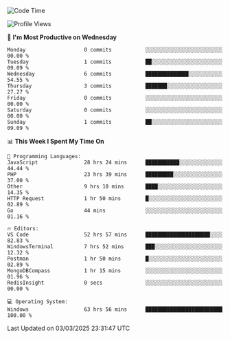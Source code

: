 <!--START_SECTION:waka-->
![Code Time](http://img.shields.io/badge/Code%20Time-4%2C256%20hrs%2015%20mins-blue)

![Profile Views](http://img.shields.io/badge/Profile%20Views-0-blue)

📅 **I'm Most Productive on Wednesday** 

```text
Monday                   0 commits           ░░░░░░░░░░░░░░░░░░░░░░░░░   00.00 % 
Tuesday                  1 commits           ██░░░░░░░░░░░░░░░░░░░░░░░   09.09 % 
Wednesday                6 commits           ██████████████░░░░░░░░░░░   54.55 % 
Thursday                 3 commits           ███████░░░░░░░░░░░░░░░░░░   27.27 % 
Friday                   0 commits           ░░░░░░░░░░░░░░░░░░░░░░░░░   00.00 % 
Saturday                 0 commits           ░░░░░░░░░░░░░░░░░░░░░░░░░   00.00 % 
Sunday                   1 commits           ██░░░░░░░░░░░░░░░░░░░░░░░   09.09 % 
```


📊 **This Week I Spent My Time On** 

```text
💬 Programming Languages: 
JavaScript               28 hrs 24 mins      ███████████░░░░░░░░░░░░░░   44.44 % 
PHP                      23 hrs 39 mins      █████████░░░░░░░░░░░░░░░░   37.00 % 
Other                    9 hrs 10 mins       ████░░░░░░░░░░░░░░░░░░░░░   14.35 % 
HTTP Request             1 hr 50 mins        █░░░░░░░░░░░░░░░░░░░░░░░░   02.89 % 
Go                       44 mins             ░░░░░░░░░░░░░░░░░░░░░░░░░   01.16 % 

🔥 Editors: 
VS Code                  52 hrs 57 mins      █████████████████████░░░░   82.83 % 
WindowsTerminal          7 hrs 52 mins       ███░░░░░░░░░░░░░░░░░░░░░░   12.32 % 
Postman                  1 hr 50 mins        █░░░░░░░░░░░░░░░░░░░░░░░░   02.89 % 
MongoDBCompass           1 hr 15 mins        ░░░░░░░░░░░░░░░░░░░░░░░░░   01.96 % 
RedisInsight             0 secs              ░░░░░░░░░░░░░░░░░░░░░░░░░   00.00 % 

💻 Operating System: 
Windows                  63 hrs 56 mins      █████████████████████████   100.00 % 
```


 Last Updated on 03/03/2025 23:31:47 UTC
<!--END_SECTION:waka-->
